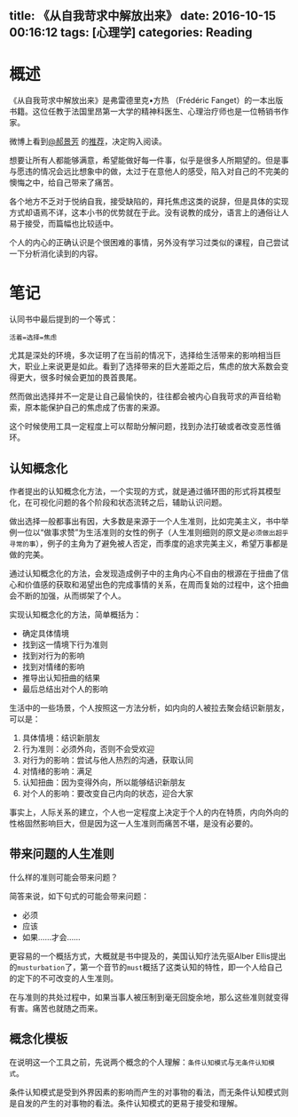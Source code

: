 title: 《从自我苛求中解放出来》
date: 2016-10-15 00:16:12
tags: [心理学]
categories: Reading
---

# 概述

《从自我苛求中解放出来》是弗雷德里克•方热 （Frédéric Fanget）的一本出版书籍。这位任教于法国里昂第一大学的精神科医生、心理治疗师也是一位畅销书作家。

微博上看到[@郝景芳](http://weibo.com/u/2076852385) 的[推荐](http://weibo.com/2076852385/E6FiHkXNn)，决定购入阅读。

想要让所有人都能够满意，希望能做好每一件事，似乎是很多人所期望的。但是事与愿违的情况会远比想象中的做，太过于在意他人的感受，陷入对自己的不完美的懊悔之中，给自己带来了痛苦。

各个地方不乏对于悦纳自我，接受缺陷的，拜托焦虑这类的说辞，但是具体的实现方式却语焉不详，这本小书的优势就在于此。没有说教的成分，语言上的通俗让人易于接受，而篇幅也比较适中。

个人的内心的正确认识是个很困难的事情，另外没有学习过类似的课程，自己尝试一下分析消化读到的内容。

# 笔记

认同书中最后提到的一个等式：

```
活着=选择=焦虑
```

尤其是深处的环境，多次证明了在当前的情况下，选择给生活带来的影响相当巨大，职业上来说更是如此。看到了选择带来的巨大差距之后，焦虑的放大系数会变得更大，很多时候会更加的畏首畏尾。

然而做出选择并不一定是让自己最愉快的，往往都会被内心自我苛求的声音给勒索，原本能保护自己的焦虑成了伤害的来源。

这个时候使用工具一定程度上可以帮助分解问题，找到办法打破或者改变恶性循环。

## 认知概念化

作者提出的认知概念化方法，一个实现的方式，就是通过循环图的形式将其模型化，在可视化问题的各个阶段和状态流转之后，辅助认识问题。

做出选择一般都事出有因，大多数是来源于一个人生准则，比如完美主义，书中举例一位以“做事求赞”为生活准则的女性的例子（人生准则细则的原文是`必须做出超乎寻常的事`），例子的主角为了避免被人否定，而季度的追求完美主义，希望万事都是做的完美。

通过认知概念化的方法，会发现造成例子中的主角内心不自由的根源在于扭曲了信心和价值感的获取和渴望出色的完成事情的关系，在周而复始的过程中，这个扭曲会不断的加强，从而绑架了个人。

实现认知概念化的方法，简单概括为：

+ 确定具体情境
+ 找到这一情境下行为准则
+ 找到对行为的影响
+ 找到对情绪的影响
+ 推导出认知扭曲的结果
+ 最后总结出对个人的影响

生活中的一些场景，个人按照这一方法分析，如内向的人被拉去聚会结识新朋友，可以是：

1. 具体情境：结识新朋友
2. 行为准则：必须外向，否则不会受欢迎
3. 对行为的影响：尝试与他人热烈的沟通，获取认同
4. 对情绪的影响：满足
5. 认知扭曲：因为变得外向，所以能够结识新朋友
6. 对个人的影响：要改变自己内向的状态，迎合大家

事实上，人际关系的建立，个人也一定程度上决定于个人的内在特质，内向外向的性格固然影响巨大，但是因为这一人生准则而痛苦不堪，是没有必要的。

## 带来问题的人生准则

什么样的准则可能会带来问题？

简答来说，如下句式的可能会带来问题：

+ 必须
+ 应该
+ 如果……才会……

更容易的一个概括方式，大概就是书中提及的，美国认知疗法先驱Alber Ellis提出的`musturbation`了，第一个音节的`must`概括了这类认知的特性，即一个人给自己的定下的不可改变的人生准则。

在与准则的共处过程中，如果当事人被压制到毫无回旋余地，那么这些准则就变得有害。痛苦也就随之而来。

## 概念化模板

在说明这一个工具之前，先说两个概念的个人理解：`条件认知模式`与`无条件认知模式`。

条件认知模式是受到外界因素的影响而产生的对事物的看法，而无条件认知模式则是自发的产生的对事物的看法。条件认知模式的更易于接受和理解。



